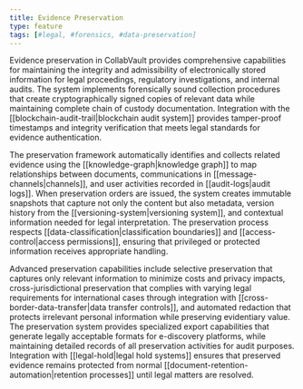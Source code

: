 ```yaml
---
title: Evidence Preservation
type: feature
tags: [#legal, #forensics, #data-preservation]
---
```


Evidence preservation in CollabVault provides comprehensive capabilities for maintaining the integrity and admissibility of electronically stored information for legal proceedings, regulatory investigations, and internal audits. The system implements forensically sound collection procedures that create cryptographically signed copies of relevant data while maintaining complete chain of custody documentation. Integration with the [[blockchain-audit-trail|blockchain audit system]] provides tamper-proof timestamps and integrity verification that meets legal standards for evidence authentication.

The preservation framework automatically identifies and collects related evidence using the [[knowledge-graph|knowledge graph]] to map relationships between documents, communications in [[message-channels|channels]], and user activities recorded in [[audit-logs|audit logs]]. When preservation orders are issued, the system creates immutable snapshots that capture not only the content but also metadata, version history from the [[versioning-system|versioning system]], and contextual information needed for legal interpretation. The preservation process respects [[data-classification|classification boundaries]] and [[access-control|access permissions]], ensuring that privileged or protected information receives appropriate handling.

Advanced preservation capabilities include selective preservation that captures only relevant information to minimize costs and privacy impacts, cross-jurisdictional preservation that complies with varying legal requirements for international cases through integration with [[cross-border-data-transfer|data transfer controls]], and automated redaction that protects irrelevant personal information while preserving evidentiary value. The preservation system provides specialized export capabilities that generate legally acceptable formats for e-discovery platforms, while maintaining detailed records of all preservation activities for audit purposes. Integration with [[legal-hold|legal hold systems]] ensures that preserved evidence remains protected from normal [[document-retention-automation|retention processes]] until legal matters are resolved.